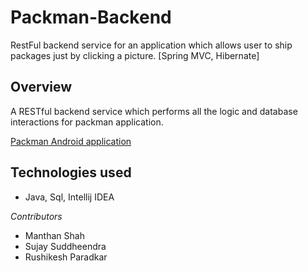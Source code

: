 # Packman-Backend
RestFul backend service for an application which allows user to ship packages just by clicking a picture. [Spring MVC, Hibernate]

## Overview

A RESTful backend service which performs all the logic and database interactions for packman application.

[Packman Android application](https://github.com/mlshah45/Packman-Android)

## Technologies used

* Java, Sql, Intellij IDEA

_Contributors_
- Manthan Shah
- Sujay Suddheendra
- Rushikesh Paradkar
